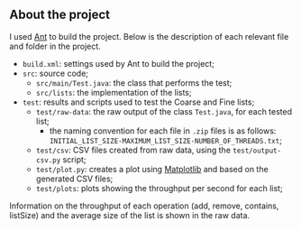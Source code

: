 ## About the project

I used [Ant](https://ant.apache.org/) to build the project. Below is the description of each relevant file and folder in the project.

- `build.xml`: settings used by Ant to build the project;
- `src`: source code;
  - `src/main/Test.java`: the class that performs the test;
  - `src/lists`: the implementation of the lists;
- `test`: results and scripts used to test the Coarse and Fine lists;
  - `test/raw-data`: the raw output of the class `Test.java`, for each tested list;
    - the naming convention for each file in `.zip` files is as follows: `INITIAL_LIST_SIZE-MAXIMUM_LIST_SIZE-NUMBER_OF_THREADS.txt`;
  - `test/csv`: CSV files created from raw data, using the `test/output-csv.py` script;
  - `test/plot.py`: creates a plot using [Matplotlib](https://matplotlib.org/) and based on the generated CSV files;
  - `test/plots`: plots showing the throughput per second for each list;

Information on the throughput of each operation (add, remove, contains, listSize) and the average size of the list is shown in the raw data.
